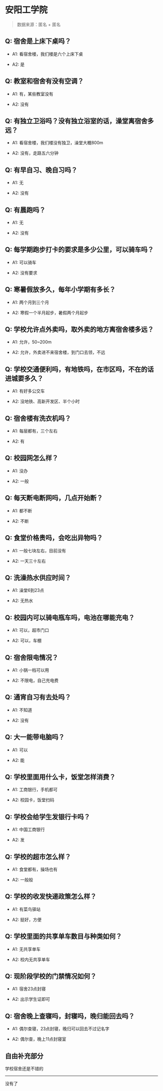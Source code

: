 # 安阳工学院

> 数据来源：匿名 + 匿名

## Q: 宿舍是上床下桌吗？

- A1: 看宿舍楼，我们楼是六个上床下桌

- A2: 是

## Q: 教室和宿舍有没有空调？

- A1: 有，某些教室没有

- A2: 没有

## Q: 有独立卫浴吗？没有独立浴室的话，澡堂离宿舍多远？

- A1: 看宿舍楼，我们楼没有独卫，澡堂大概800m

- A2: 没有，走路五六分钟

## Q: 有早自习、晚自习吗？

- A1: 无

- A2: 没有

## Q: 有晨跑吗？

- A1: 无

- A2: 没有

## Q: 每学期跑步打卡的要求是多少公里，可以骑车吗？

- A1: 可以骑车

- A2: 没有要求

## Q: 寒暑假放多久，每年小学期有多长？

- A1: 两个月到三个月

- A2: 寒假一个半月起步，暑假两个月起步

## Q: 学校允许点外卖吗，取外卖的地方离宿舍楼多远？

- A1: 允许，50\~200m

- A2: 允许，外卖进不来宿舍楼，到门口去领，不远

## Q: 学校交通便利吗，有地铁吗，在市区吗，不在的话进城要多久？

- A1: 有好多公交车

- A2: 没地铁、高新开发区、半个小时

## Q: 宿舍楼有洗衣机吗？

- A1: 每层都有，三个左右

- A2: 有

## Q: 校园网怎么样？

- A1: 没办

- A2: 一般

## Q: 每天断电断网吗，几点开始断？

- A1: 都不断

- A2: 不断

## Q: 食堂价格贵吗，会吃出异物吗？

- A1: 一般七块左右，目前没有

- A2: 一天三十左右

## Q: 洗澡热水供应时间？

- A1: 澡堂6到23点

- A2: 无热水

## Q: 校园内可以骑电瓶车吗，电池在哪能充电？

- A1: 可以，超市门口

- A2: 可以，车棚

## Q: 宿舍限电情况？

- A1: 小锅一档可以用

- A2: 不限电，自己充电费

## Q: 通宵自习有去处吗？

- A1: 不知道

- A2: 没有

## Q: 大一能带电脑吗？

- A1: 可以

- A2: 能

## Q: 学校里面用什么卡，饭堂怎样消费？

- A1: 工商银行，手机都可

- A2: 校园卡，饭堂扫码

## Q: 学校会给学生发银行卡吗？

- A1: 中国工商银行

- A2: 发

## Q: 学校的超市怎么样？

- A1: 食堂都有，操场也有

- A2: 一般般

## Q: 学校的收发快递政策怎么样？

- A1: 有菜鸟驿站

- A2: 挺好，方便

## Q: 学校里面的共享单车数目与种类如何？

- A1: 无共享单车

- A2: 校内无共享单车

## Q: 现阶段学校的门禁情况如何？

- A1: 宿舍23点封寝

- A2: 出示学生证即可

## Q: 宿舍晚上查寝吗，封寝吗，晚归能回去吗？

- A1: 偶尔查寝，23点封寝，晚归可以回去不过记名字

- A2: 偶尔查，晚上11点封寝室

## 自由补充部分

学校宿舍还是不错的

***

没有了